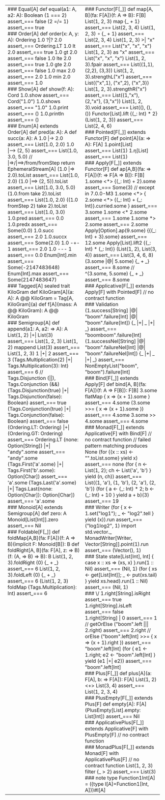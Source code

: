 <table width="100%" class="cheatsheet">
<tr>
<td width="50%" valign="top">
<div markdown="1" class="cheatsheet">
### Equal[A]
<scala>
def equal(a1: A, a2: A): Boolean
(1 === 2) assert_=== false
(2 =/= 1) assert_=== true
</scala>
</div>

<div markdown="1" class="cheatsheet">
### Order[A]
<scala>
def order(x: A, y: A): Ordering
1.0 ?|? 2.0 assert_=== Ordering.LT
1.0 lt 2.0 assert_=== true
1.0 gt 2.0 assert_=== false
1.0 lte 2.0 assert_=== true
1.0 gte 2.0 assert_=== false
1.0 max 2.0 assert_=== 2.0
1.0 min 2.0 assert_=== 1.0
</scala>
</div>

<div markdown="1" class="cheatsheet">
### Show[A]
<scala>
def show(f: A): Cord
1.0.show assert_=== Cord("1.0")
1.0.shows assert_=== "1.0"
1.0.print assert_=== ()
1.0.println assert_=== ()
</scala>
</div>

<div markdown="1" class="cheatsheet">
### Enum[A] extends Order[A]
<scala>
def pred(a: A): A
def succ(a: A): A
1.0 |-> 2.0 assert_=== List(1.0, 2.0)
1.0 |--> (2, 5) assert_=== List(1.0, 3.0, 5.0)
// |=>/|==>/from/fromStep return EphemeralStream[A]
(1.0 |=> 2.0).toList assert_=== List(1.0, 2.0)
(1.0 |==> (2, 5)).toList assert_=== List(1.0, 3.0, 5.0)
(1.0.from take 2).toList assert_=== List(1.0, 2.0)
((1.0 fromStep 2) take 2).toList assert_=== List(1.0, 3.0)
1.0.pred assert_=== 0.0
1.0.predx assert_=== Some(0.0)
1.0.succ assert_=== 2.0
1.0.succx assert_=== Some(2.0)
1.0 -+- 1 assert_=== 2.0
1.0 --- 1 assert_=== 0.0
Enum[Int].min assert_=== Some(-2147483648)
Enum[Int].max assert_=== Some(2147483647)
</scala>
</div>

<div markdown="1" class="cheatsheet">
### Tagged[A]
<scala>
sealed trait KiloGram
def KiloGram[A](a: A): A @@ KiloGram = Tag[A, KiloGram](a)
def f[A](mass: A @@ KiloGram): A @@ KiloGram
</scala>
</div>

<div markdown="1" class="cheatsheet">
### Semigroup[A]
<scala>
def append(a1: A, a2: => A): A
List(1, 2) |+| List(3) assert_=== List(1, 2, 3)
List(1, 2) mappend List(3) assert_=== List(1, 2, 3)
1 |+| 2 assert_=== 3
(Tags.Multiplication(2) |+| Tags.Multiplication(3): Int) assert_=== 6
// Tags.Disjunction (||), Tags.Conjunction (&&)
(Tags.Disjunction(true) |+| Tags.Disjunction(false): Boolean) assert_=== true
(Tags.Conjunction(true) |+| Tags.Conjunction(false): Boolean) assert_=== false
(Ordering.LT: Ordering) |+| (Ordering.GT: Ordering) assert_=== Ordering.LT
(none: Option[String]) |+| "andy".some assert_=== "andy".some
(Tags.First('a'.some) |+| Tags.First('b'.some): Option[Char]) assert_=== 'a'.some
(Tags.Last('a'.some) |+| Tags.Last(none: Option[Char]): Option[Char]) assert_=== 'a'.some
</scala>
</div>

<div markdown="1" class="cheatsheet">
### Monoid[A] extends Semigroup[A]
<scala>
def zero: A
Monoid[List[Int]].zero assert_=== Nil
</scala>
</div>


<div markdown="1" class="cheatsheet">
### Foldable[F[_]]
<scala>
def foldMap[A,B](fa: F[A])(f: A => B)(implicit F: Monoid[B]): B
def foldRight[A, B](fa: F[A], z: => B)(f: (A, => B) => B): B
List(1, 2, 3).foldRight (0) {_ + _} assert_=== 6
List(1, 2, 3).foldLeft (0) {_ + _} assert_=== 6
(List(1, 2, 3) foldMap {Tags.Multiplication}: Int) assert_=== 6
</scala>
</div>

</td>
<td width="50%" valign="top">


<div markdown="1" class="cheatsheet">
### Functor[F[_]]
<scala>
def map[A, B](fa: F[A])(f: A => B): F[B]
List(1, 2, 3) map {_ + 1} assert_=== List(2, 3, 4)
List(1, 2, 3) ∘ {_ + 1} assert_=== List(2, 3, 4)
List(1, 2, 3) >| "x" assert_=== List("x", "x", "x")
List(1, 2, 3) as "x" assert_=== List("x", "x", "x")
List(1, 2, 3).fpair assert_=== List((1,1), (2,2), (3,3))
List(1, 2, 3).strengthL("x") assert_=== List(("x",1), ("x",2), ("x",3))
List(1, 2, 3).strengthR("x") assert_=== List((1,"x"), (2,"x"), (3,"x"))
List(1, 2, 3).void assert_=== List((), (), ())
Functor[List].lift {(_: Int) * 2} (List(1, 2, 3)) assert_=== List(2, 4, 6)
</scala>
</div>

<div markdown="1" class="cheatsheet">
### Pointed[F[_]] extends Functor[F]
<scala>
def point[A](a: => A): F[A]
1.point[List] assert_=== List(1)
1.η[List] assert_=== List(1)
</scala>
</div>

<div markdown="1" class="cheatsheet">
### Apply[F[_]] extends Functor[F]
<scala>
def ap[A,B](fa: => F[A])(f: => F[A => B]): F[B]
1.some <*> {(_: Int) + 2}.some assert_=== Some(3) // except in 7.0.0-M3
1.some <*> { 2.some <*> {(_: Int) + (_: Int)}.curried.some } assert_=== 3.some
1.some <* 2.some assert_=== 1.some
1.some *> 2.some assert_=== 2.some
Apply[Option].ap(9.some) {{(_: Int) + 3}.some} assert_=== 12.some
Apply[List].lift2 {(_: Int) * (_: Int)} (List(1, 2), List(3, 4)) assert_=== List(3, 4, 6, 8)
(3.some |@| 5.some) {_ + _} assert_=== 8.some
// ^(3.some, 5.some) {_ + _} assert_=== 8.some
</scala>
</div>

<div markdown="1" class="cheatsheet">
### Applicative[F[_]] extends Apply[F] with Pointed[F]
<scala>
// no contract function
</scala>
</div>

<div markdown="1" class="cheatsheet">
### Validation
<scala>
(1.success[String] |@| "boom".failure[Int] |@| "boom".failure[Int]) {_ |+| _ |+| _} assert_=== "boomboom".failure[Int]
(1.successNel[String] |@| "boom".failureNel[Int] |@| "boom".failureNel[Int]) {_ |+| _ |+| _} assert_=== NonEmptyList("boom", "boom").failure[Int]
</scala>
</div>

<div markdown="1" class="cheatsheet">
### Bind[F[_]] extends Apply[F]
<scala>
def bind[A, B](fa: F[A])(f: A => F[B]): F[B]
3.some flatMap { x => (x + 1).some } assert_=== 4.some
(3.some >>= { x => (x + 1).some }) assert_=== 4.some 
3.some >> 4.some assert_=== 4.some
</scala>
</div>

<div markdown="1" class="cheatsheet">
### Monad[F[_]] extends Applicative[F] with Bind[F]
<scala>
// no contract function
// failed pattern matching produces None
(for {(x :: xs) <- "".toList.some} yield x) assert_=== none
(for { n <- List(1, 2); ch <- List('a', 'b') } yield (n, ch)) assert_=== List((1, 'a'), (1, 'b'), (2, 'a'), (2, 'b'))
(for { a <- (_: Int) * 2; b <- (_: Int) + 10 } yield a + b)(3) assert_=== 19
</scala>
</div>

<div markdown="1" class="cheatsheet">
### Writer
<scala>
(for { x <- 1.set("log1"); _ <- "log2".tell } yield (x)).run assert_=== ("log1log2", 1)
import std.vector._
MonadWriter[Writer, Vector[String]].point(1).run assert_=== (Vector(), 1)
</scala>
</div>

<div markdown="1" class="cheatsheet">
### State
<scala>
state[List[Int], Int] { case x :: xs => (xs, x) }.run(1 :: Nil) assert_=== (Nil, 1)
(for { xs <- get[List[Int]]; _ <- put(xs.tail) } yield xs.head).run(1 :: Nil) assert_=== (Nil, 1)
</scala>
</div>

<div markdown="1" class="cheatsheet">
### \/
<scala>
1.right[String].isRight assert_=== true
1.right[String].isLeft assert_=== false
1.right[String] | 0 assert_=== 1  // getOrElse
("boom".left ||| 2.right) assert_=== 2.right // orElse
("boom".left[Int] >>= { x => (x + 1).right }) assert_=== "boom".left[Int]
(for { e1 <- 1.right; e2 <- "boom".left[Int] } yield (e1 |+| e2)) assert_=== "boom".left[Int]
</scala>
</div>

<div markdown="1" class="cheatsheet">
### Plus[F[_]]
<scala>
def plus[A](a: F[A], b: => F[A]): F[A]
List(1, 2) <+> List(3, 4) assert_=== List(1, 2, 3, 4)
</scala>
</div>

<div markdown="1" class="cheatsheet">
### PlusEmpty[F[_]] extends Plus[F]
<scala>
def empty[A]: F[A]
(PlusEmpty[List].empty: List[Int]) assert_=== Nil
</scala>
</div>

<div markdown="1" class="cheatsheet">
### ApplicativePlus[F[_]] extends Applicative[F] with PlusEmpty[F]
<scala>
// no contract function
</scala>
</div>

<div markdown="1" class="cheatsheet">
### MonadPlus[F[_]] extends Monad[F] with ApplicativePlus[F]
<scala>
// no contract function
List(1, 2, 3) filter {_ > 2} assert_=== List(3)
</scala>
</div>

<div markdown="1" class="cheatsheet">
### note
<scala>
type Function1Int[A] = ({type l[A]=Function1[Int, A]})#l[A]
</scala>
</div>

</td>
</tr>
</table>
